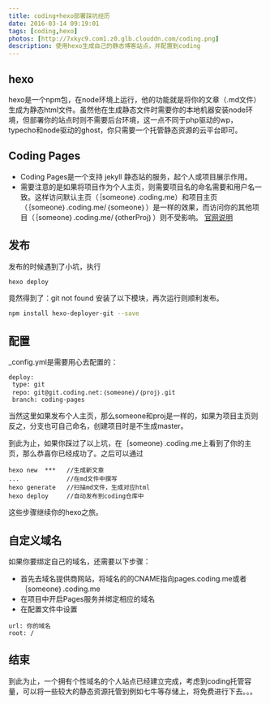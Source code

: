 ```yaml
---
title: coding+hexo部署踩坑经历
date: 2016-03-14 09:19:01
tags: [coding,hexo]
photos: [http://7xkyc9.com1.z0.glb.clouddn.com/coding.png]
description: 使用hexo生成自己的静态博客站点，并配置到coding
---
```

## hexo
hexo是一个npm包，在node环境上运行，他的功能就是将你的文章（.md文件）生成为静态html文件。虽然他在生成静态文件时需要你的本地机器安装node环境，但部署你的站点时则不需要后台环境，这一点不同于php驱动的wp，typecho和node驱动的ghost，你只需要一个托管静态资源的云平台即可。


## Coding Pages
- Coding Pages是一个支持 jekyll 静态站的服务，起个人或项目展示作用。
- 需要注意的是如果将项目作为个人主页，则需要项目名的命名需要和用户名一致。这样访问默认主页（｛someone｝.coding.me）和项目主页（｛someone｝.coding.me/｛someone｝）是一样的效果，而访问你的其他项目（｛someone｝.coding.me/｛otherProj｝）则不受影响。
 [官网说明][1]


## 发布
发布的时候遇到了小坑，执行
```bash
hexo deploy
```
竟然得到了：git not found
安装了以下模块，再次运行则顺利发布。

```bash
npm install hexo-deployer-git --save
```

## 配置
_config.yml是需要用心去配置的：
 ```
deploy:
  type: git
  repo: git@git.coding.net:｛someone｝/｛proj｝.git
  branch: coding-pages
```
当然这里如果发布个人主页，那么someone和proj是一样的，如果为项目主页则反之，分支也可自己命名，创建项目时是不生成master。

到此为止，如果你踩过了以上坑，在｛someone｝.coding.me上看到了你的主页，那么恭喜你已经成功了。之后可以通过
```
hexo new  ***   //生成新文章
...             //在md文件中撰写
hexo generate   //扫描md文件，生成对应html
hexo deploy     //自动发布到coding仓库中
```
这些步骤继续你的hexo之旅。

## 自定义域名
如果你要绑定自己的域名，还需要以下步骤：
- 首先去域名提供商网站，将域名的的CNAME指向pages.coding.me或者｛someone｝.coding.me
- 在项目中开启Pages服务并绑定相应的域名
- 在配置文件中设置
```
url: 你的域名
root: /
```

## 结束
到此为止，一个拥有个性域名的个人站点已经建立完成，考虑到coding托管容量，可以将一些较大的静态资源托管到例如七牛等存储上，将免费进行下去。。。


[1]:https://coding.net/help/doc/pages/index.html